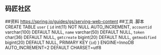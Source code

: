 ## 码匠社区

##资料
https://spring.io/guides/gs/serving-web-content
##工具
.脚本
CREATE TABLE `user` (
`id` int(11) NOT NULL AUTO_INCREMENT,
`accountid` varchar(100) DEFAULT NULL,
`name` varchar(50) DEFAULT NULL,
`token` char(36) DEFAULT NULL,
`gmtcreate` bigint(20) DEFAULT NULL,
`gmtmodified` bigint(20) DEFAULT NULL,
PRIMARY KEY (`id`)
) ENGINE=InnoDB AUTO_INCREMENT=2 DEFAULT CHARSET=utf8


